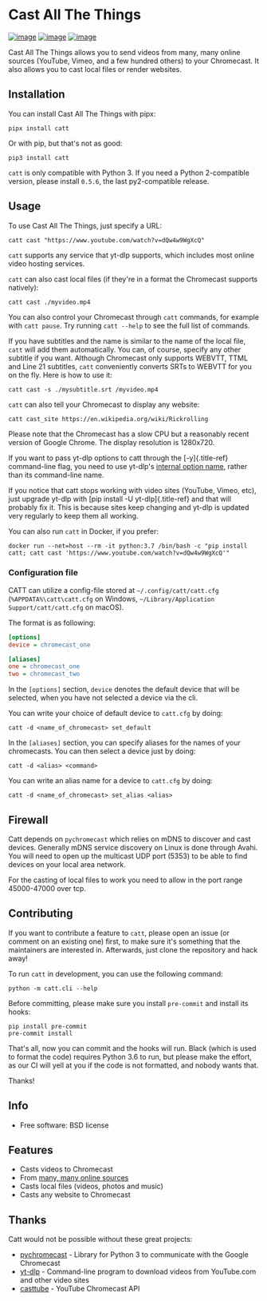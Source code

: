 Cast All The Things
===================

[![image](https://img.shields.io/pypi/v/catt.svg)](https://pypi.python.org/pypi/catt)
[![image](https://img.shields.io/travis/skorokithakis/catt.svg)](https://travis-ci.org/skorokithakis/catt)
[![image](https://badges.gitter.im/Join%20Chat.svg)](https://gitter.im/skorokithakis/catt)

Cast All The Things allows you to send videos from many, many online
sources (YouTube, Vimeo, and a few hundred others) to your Chromecast.
It also allows you to cast local files or render websites.

Installation
------------

You can install Cast All The Things with pipx:

    pipx install catt

Or with pip, but that's not as good:

    pip3 install catt

`catt` is only compatible with Python 3. If you need a Python
2-compatible version, please install `0.5.6`, the last py2-compatible
release.

Usage
-----

To use Cast All The Things, just specify a URL:

    catt cast "https://www.youtube.com/watch?v=dQw4w9WgXcQ"

`catt` supports any service that yt-dlp supports, which includes most
online video hosting services.

`catt` can also cast local files (if they're in a format the Chromecast
supports natively):

    catt cast ./myvideo.mp4

You can also control your Chromecast through `catt` commands, for
example with `catt pause`. Try running `catt --help` to see the full
list of commands.

If you have subtitles and the name is similar to the name of the local
file, `catt` will add them automatically. You can, of course, specify
any other subtitle if you want. Although Chromecast only supports
WEBVTT, TTML and Line 21 subtitles, `catt` conveniently converts SRTs to
WEBVTT for you on the fly. Here is how to use it:

    catt cast -s ./mysubtitle.srt /myvideo.mp4

`catt` can also tell your Chromecast to display any website:

    catt cast_site https://en.wikipedia.org/wiki/Rickrolling

Please note that the Chromecast has a slow CPU but a reasonably recent
version of Google Chrome. The display resolution is 1280x720.

If you want to pass yt-dlp options to catt through the [-y]{.title-ref}
command-line flag, you need to use yt-dlp's [internal option
name](https://github.com/yt-dlp/yt-dlp/blob/master/yt_dlp/__init__.py#L620),
rather than its command-line name.

If you notice that catt stops working with video sites (YouTube, Vimeo,
etc), just upgrade yt-dlp with [pip install -U yt-dlp]{.title-ref} and
that will probably fix it. This is because sites keep changing and
yt-dlp is updated very regularly to keep them all working.

You can also run `catt` in Docker, if you prefer:

    docker run --net=host --rm -it python:3.7 /bin/bash -c "pip install catt; catt cast 'https://www.youtube.com/watch?v=dQw4w9WgXcQ'"

### Configuration file

CATT can utilize a config-file stored at `~/.config/catt/catt.cfg`
(`%APPDATA%\catt\catt.cfg` on Windows, `~/Library/Application Support/catt/catt.cfg` on macOS).

The format is as following:

```ini
[options]
device = chromecast_one

[aliases]
one = chromecast_one
two = chromecast_two
```

In the `[options]` section, `device` denotes the default device that
will be selected, when you have not selected a device via the cli.

You can write your choice of default device to `catt.cfg` by doing:

    catt -d <name_of_chromecast> set_default

In the `[aliases]` section, you can specify aliases for the names of
your chromecasts. You can then select a device just by doing:

    catt -d <alias> <command>

You can write an alias name for a device to `catt.cfg` by doing:

    catt -d <name_of_chromecast> set_alias <alias>

Firewall
--------

Catt depends on `pychromecast` which relies on mDNS to discover and cast devices. Generally mDNS service discovery on Linux is done through Avahi. You will need to open up the multicast UDP port (5353) to be able to find devices on your local area network.

For the casting of local files to work you need to allow in the port range 45000-47000 over tcp.

Contributing
------------

If you want to contribute a feature to `catt`, please open an issue (or
comment on an existing one) first, to make sure it's something that the
maintainers are interested in. Afterwards, just clone the repository and
hack away!

To run `catt` in development, you can use the following command:

    python -m catt.cli --help

Before committing, please make sure you install `pre-commit` and install
its hooks:

    pip install pre-commit
    pre-commit install

That's all, now you can commit and the hooks will run. Black (which is
used to format the code) requires Python 3.6 to run, but please make the
effort, as our CI will yell at you if the code is not formatted, and
nobody wants that.

Thanks!

Info
----

-   Free software: BSD license

Features
--------

- Casts videos to Chromecast
- From [many, many online
  sources](https://github.com/yt-dlp/yt-dlp/blob/master/supportedsites.md)
- Casts local files (videos, photos and music)
- Casts any website to Chromecast

Thanks
------

Catt would not be possible without these great projects:

- [pychromecast](https://github.com/balloob/pychromecast) - Library
  for Python 3 to communicate with the Google Chromecast
- [yt-dlp](https://github.com/yt-dlp/yt-dlp) - Command-line program to
  download videos from YouTube.com and other video sites
- [casttube](https://github.com/ur1katz/casttube) - YouTube Chromecast
  API
